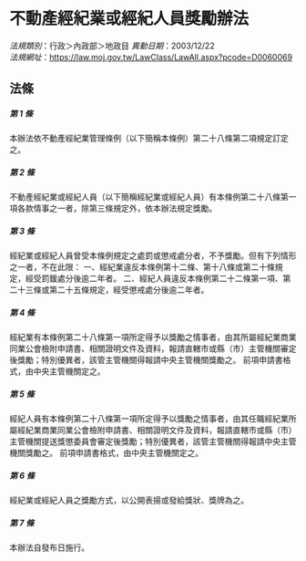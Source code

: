 # 不動產經紀業或經紀人員獎勵辦法

*法規類別*：行政＞內政部＞地政目
*異動日期*：2003/12/22  
*法規網址*：https://law.moj.gov.tw/LawClass/LawAll.aspx?pcode=D0060069



## 法條
##### 第 1 條
本辦法依不動產經紀業管理條例（以下簡稱本條例）第二十八條第二項規定訂定之。

##### 第 2 條
不動產經紀業或經紀人員（以下簡稱經紀業或經紀人員）有本條例第二十八條第一項各款情事之一者，除第三條規定外，依本辦法規定獎勵。

##### 第 3 條
經紀業或經紀人員曾受本條例規定之處罰或懲戒處分者，不予獎勵。但有下列情形之一者，不在此限：
一、經紀業違反本條例第十二條、第十八條或第二十條規定，經受罰鍰處分後逾二年者。
二、經紀人員違反本條例第二十二條第一項、第二十三條或第二十五條規定，經受懲戒處分後逾二年者。

##### 第 4 條
經紀業有本條例第二十八條第一項所定得予以獎勵之情事者，由其所屬經紀業商業同業公會檢附申請書、相關證明文件及資料，報請直轄市或縣（市）主管機關審定後獎勵；特別優異者，該管主管機關得報請中央主管機關獎勵之。
前項申請書格式，由中央主管機關定之。

##### 第 5 條
經紀人員有本條例第二十八條第一項所定得予以獎勵之情事者，由其任職經紀業所屬經紀業商業同業公會檢附申請書、相關證明文件及資料，報請直轄市或縣（市）主管機關提送獎懲委員會審定後獎勵；特別優異者，該管主管機關得報請中央主管機關獎勵之。
前項申請書格式，由中央主管機關定之。

##### 第 6 條
經紀業或經紀人員之獎勵方式，以公開表揚或發給獎狀、獎牌為之。

##### 第 7 條
本辦法自發布日施行。


